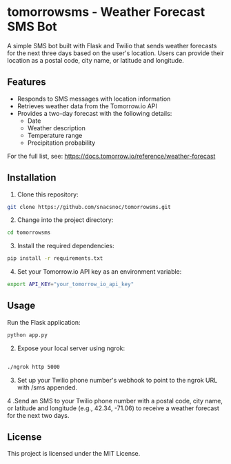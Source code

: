 # tomorrowsms - Weather Forecast SMS Bot

A simple SMS bot built with Flask and Twilio that sends weather forecasts for the next three days based on the user's location. 
Users can provide their location as a postal code, city name, or latitude and longitude.

## Features

- Responds to SMS messages with location information
- Retrieves weather data from the Tomorrow.io API
- Provides a two-day forecast with the following details:
  - Date
  - Weather description
  - Temperature range
  - Precipitation probability

For the full list, see: https://docs.tomorrow.io/reference/weather-forecast
## Installation

1. Clone this repository:

```bash
git clone https://github.com/snacsnoc/tomorrowsms.git
```
2. Change into the project directory:
```bash
cd tomorrowsms
```
3. Install the required dependencies:
```bash
pip install -r requirements.txt
```
4. Set your Tomorrow.io API key as an environment variable:
```bash
export API_KEY="your_tomorrow_io_api_key"
```
## Usage
Run the Flask application:
```bash
python app.py
```
2. Expose your local server using ngrok:
```bash

./ngrok http 5000
```
3. Set up your Twilio phone number's webhook to point to the ngrok URL with /sms appended.

4 .Send an SMS to your Twilio phone number with a postal code, city name, or latitude and longitude (e.g., 42.34, -71.06) to receive a weather forecast for the next two days.

## License
This project is licensed under the MIT License.